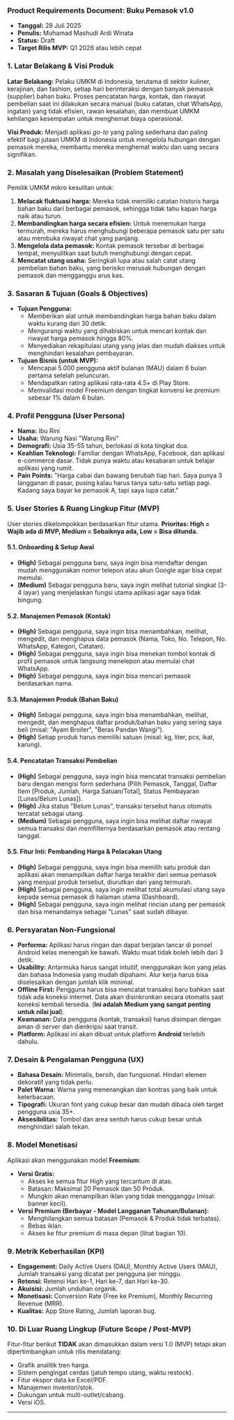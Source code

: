 ### **Product Requirements Document: Buku Pemasok v1.0**

*   **Tanggal:** 28 Juli 2025
*   **Penulis:** Muhamad Mashudi Ardi Winata
*   **Status:** Draft
*   **Target Rilis MVP:** Q1 2026 atau lebih cepat

### **1. Latar Belakang & Visi Produk**

**Latar Belakang:** Pelaku UMKM di Indonesia, terutama di sektor kuliner, kerajinan, dan fashion, setiap hari berinteraksi dengan banyak pemasok (supplier) bahan baku. Proses pencatatan harga, kontak, dan riwayat pembelian saat ini dilakukan secara manual (buku catatan, chat WhatsApp, ingatan) yang tidak efisien, rawan kesalahan, dan membuat UMKM kehilangan kesempatan untuk menghemat biaya operasional.

**Visi Produk:** Menjadi aplikasi *go-to* yang paling sederhana dan paling efektif bagi jutaan UMKM di Indonesia untuk mengelola hubungan dengan pemasok mereka, membantu mereka menghemat waktu dan uang secara signifikan.

### **2. Masalah yang Diselesaikan (Problem Statement)**

Pemilik UMKM mikro kesulitan untuk:
1.  **Melacak fluktuasi harga:** Mereka tidak memiliki catatan historis harga bahan baku dari berbagai pemasok, sehingga tidak tahu kapan harga naik atau turun.
2.  **Membandingkan harga secara efisien:** Untuk menemukan harga termurah, mereka harus menghubungi beberapa pemasok satu per satu atau membuka riwayat chat yang panjang.
3.  **Mengelola data pemasok:** Kontak pemasok tersebar di berbagai tempat, menyulitkan saat butuh menghubungi dengan cepat.
4.  **Mencatat utang usaha:** Seringkali lupa atau salah catat utang pembelian bahan baku, yang berisiko merusak hubungan dengan pemasok dan mengganggu arus kas.

### **3. Sasaran & Tujuan (Goals & Objectives)**

*   **Tujuan Pengguna:**
    *   Memberikan alat untuk membandingkan harga bahan baku dalam waktu kurang dari 30 detik.
    *   Mengurangi waktu yang dihabiskan untuk mencari kontak dan riwayat harga pemasok hingga 80%.
    *   Menyediakan rekapitulasi utang yang jelas dan mudah diakses untuk menghindari kesalahan pembayaran.
*   **Tujuan Bisnis (untuk MVP):**
    *   Mencapai 5.000 pengguna aktif bulanan (MAU) dalam 6 bulan pertama setelah peluncuran.
    *   Mendapatkan rating aplikasi rata-rata 4.5+ di Play Store.
    *   Memvalidasi model Freemium dengan tingkat konversi ke premium sebesar 1% dalam 6 bulan.

### **4. Profil Pengguna (User Persona)**

*   **Nama:** Ibu Rini
*   **Usaha:** Warung Nasi "Warung Rini"
*   **Demografi:** Usia 35-55 tahun, berlokasi di kota tingkat dua.
*   **Keahlian Teknologi:** Familiar dengan WhatsApp, Facebook, dan aplikasi e-commerce dasar. Tidak punya waktu atau kesabaran untuk belajar aplikasi yang rumit.
*   **Pain Points:** "Harga cabai dan bawang berubah tiap hari. Saya punya 3 langganan di pasar, pusing kalau harus tanya satu-satu setiap pagi. Kadang saya bayar ke pemasok A, tapi saya lupa catat."

### **5. User Stories & Ruang Lingkup Fitur (MVP)**

User stories dikelompokkan berdasarkan fitur utama. **Prioritas: High = Wajib ada di MVP, Medium = Sebaiknya ada, Low = Bisa ditunda.**

#### **5.1. Onboarding & Setup Awal**
*   **(High)** Sebagai pengguna baru, saya ingin bisa mendaftar dengan mudah menggunakan nomor telepon atau akun Google agar bisa cepat memulai.
*   **(Medium)** Sebagai pengguna baru, saya ingin melihat tutorial singkat (3-4 layar) yang menjelaskan fungsi utama aplikasi agar saya tidak bingung.

#### **5.2. Manajemen Pemasok (Kontak)**
*   **(High)** Sebagai pengguna, saya ingin bisa menambahkan, melihat, mengedit, dan menghapus data pemasok (Nama, Toko, No. Telepon, No. WhatsApp, Kategori, Catatan).
*   **(High)** Sebagai pengguna, saya ingin bisa menekan tombol kontak di profil pemasok untuk langsung menelepon atau memulai chat WhatsApp.
*   **(High)** Sebagai pengguna, saya ingin bisa mencari pemasok berdasarkan nama.

#### **5.3. Manajemen Produk (Bahan Baku)**
*   **(High)** Sebagai pengguna, saya ingin bisa menambahkan, melihat, mengedit, dan menghapus daftar produk/bahan baku yang sering saya beli (misal: "Ayam Broiler", "Beras Pandan Wangi").
*   **(High)** Setiap produk harus memiliki satuan (misal: kg, liter, pcs, ikat, karung).

#### **5.4. Pencatatan Transaksi Pembelian**
*   **(High)** Sebagai pengguna, saya ingin bisa mencatat transaksi pembelian baru dengan mengisi form sederhana (Pilih Pemasok, Tanggal, Daftar Item [Produk, Jumlah, Harga Satuan/Total], Status Pembayaran [Lunas/Belum Lunas]).
*   **(High)** Jika status "Belum Lunas", transaksi tersebut harus otomatis tercatat sebagai utang.
*   **(Medium)** Sebagai pengguna, saya ingin bisa melihat daftar riwayat semua transaksi dan memfilternya berdasarkan pemasok atau rentang tanggal.

#### **5.5. Fitur Inti: Pembanding Harga & Pelacakan Utang**
*   **(High)** Sebagai pengguna, saya ingin bisa memilih satu produk dan aplikasi akan menampilkan daftar harga terakhir dari semua pemasok yang menjual produk tersebut, diurutkan dari yang termurah.
*   **(High)** Sebagai pengguna, saya ingin melihat total akumulasi utang saya kepada semua pemasok di halaman utama (Dashboard).
*   **(High)** Sebagai pengguna, saya ingin melihat rincian utang per pemasok dan bisa menandainya sebagai "Lunas" saat sudah dibayar.

### **6. Persyaratan Non-Fungsional**

*   **Performa:** Aplikasi harus ringan dan dapat berjalan lancar di ponsel Android kelas menengah ke bawah. Waktu muat tidak boleh lebih dari 3 detik.
*   **Usability:** Antarmuka harus sangat intuitif, menggunakan ikon yang jelas dan bahasa Indonesia yang mudah dipahami. Alur kerja harus bisa diselesaikan dengan jumlah klik minimal.
*   **Offline First:** Pengguna harus bisa mencatat transaksi baru bahkan saat tidak ada koneksi internet. Data akan disinkronkan secara otomatis saat koneksi kembali tersedia. (**Ini adalah Medium yang sangat penting untuk nilai jual**).
*   **Keamanan:** Data pengguna (kontak, transaksi) harus disimpan dengan aman di server dan dienkripsi saat transit.
*   **Platform:** Aplikasi ini akan dibuat untuk platform **Android** terlebih dahulu.

### **7. Desain & Pengalaman Pengguna (UX)**

*   **Bahasa Desain:** Minimalis, bersih, dan fungsional. Hindari elemen dekoratif yang tidak perlu.
*   **Palet Warna:** Warna yang menenangkan dan kontras yang baik untuk keterbacaan.
*   **Tipografi:** Ukuran font yang cukup besar dan mudah dibaca oleh target pengguna usia 35+.
*   **Aksesibilitas:** Tombol dan area sentuh harus cukup besar untuk menghindari salah tekan.

### **8. Model Monetisasi**

Aplikasi akan menggunakan model **Freemium**:
*   **Versi Gratis:**
    *   Akses ke semua fitur High yang tercantum di atas.
    *   Batasan: Maksimal 20 Pemasok dan 50 Produk.
    *   Mungkin akan menampilkan iklan yang tidak mengganggu (misal: banner kecil).
*   **Versi Premium (Berbayar - Model Langganan Tahunan/Bulanan):**
    *   Menghilangkan semua batasan (Pemasok & Produk tidak terbatas).
    *   Bebas iklan.
    *   Akses ke fitur premium di masa depan (lihat bagian 10).

### **9. Metrik Keberhasilan (KPI)**

*   **Engagement:** Daily Active Users (DAU), Monthly Active Users (MAU), Jumlah transaksi yang dicatat per pengguna per minggu.
*   **Retensi:** Retensi Hari ke-1, Hari ke-7, dan Hari ke-30.
*   **Akuisisi:** Jumlah unduhan organik.
*   **Monetisasi:** Conversion Rate (Free ke Premium), Monthly Recurring Revenue (MRR).
*   **Kualitas:** App Store Rating, Jumlah laporan bug.

### **10. Di Luar Ruang Lingkup (Future Scope / Post-MVP)**

Fitur-fitur berikut **TIDAK** akan dimasukkan dalam versi 1.0 (MVP) tetapi akan dipertimbangkan untuk rilis mendatang:
*   Grafik analitik tren harga.
*   Sistem pengingat cerdas (jatuh tempo utang, waktu restock).
*   Fitur ekspor data ke Excel/PDF.
*   Manajemen inventori/stok.
*   Dukungan untuk multi-outlet/cabang.
*   Versi iOS.

---
